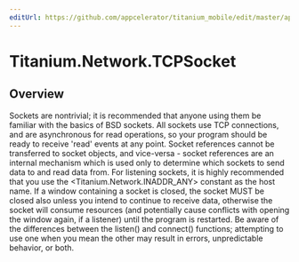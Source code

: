 ```yaml
---
editUrl: https://github.com/appcelerator/titanium_mobile/edit/master/apidoc/Titanium/Network/TCPSocket.yml
---
```

# Titanium.Network.TCPSocket

<TypeHeader/>

## Overview

Sockets are nontrivial; it is recommended that anyone using them be familiar with the basics of BSD sockets.  All sockets use TCP connections, and are asynchronous for read operations, so your program should be ready to receive 'read' events at any point.  Socket references cannot be transferred to socket objects, and vice-versa - socket references are an internal mechanism which is used only to determine which sockets to send data to and read data from.  For listening sockets, it is highly recommended that you use the <Titanium.Network.INADDR_ANY> constant as the host name.  If a window containing a socket is closed, the socket MUST be closed also unless you intend to continue to receive data, otherwise the socket will consume resources (and potentially cause conflicts with opening the window again, if a listener) until the program is restarted.  Be aware of the differences between the listen() and connect() functions; attempting to use one when you mean the other may result in errors, unpredictable behavior, or both.

<ApiDocs/>
